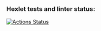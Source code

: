 ### Hexlet tests and linter status:
[![Actions Status](https://github.com/Mixey000/frontend-project-44/actions/workflows/hexlet-check.yml/badge.svg)](https://github.com/Mixey000/frontend-project-44/actions)